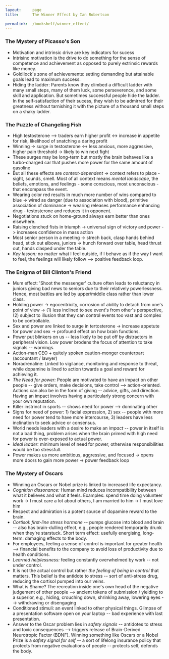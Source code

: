 ```yaml
---
layout:     page
title:      The Winner Effect by Ian Robertson

permalink:  /bookshelf/winner_effect/
---
```


<style type="text/css">
    strong {
        color: #3498db;
        font-weight: 400;
    }
    blockquote {
        padding: 0px 23px;
    }
</style>

### The Mystery of Picasso's Son

- Motivation and intrinsic drive are key indicators for sucess
- Intrisinc motivation is the drive to do something for the sense of competence and achievement as opposed to purely extrinsic rewards like money.
- Goldilock's zone of achievements: setting demanding but attainable goals lead to maximum success.
- Hiding the ladder: Parents know they climbed a difficult ladder with many small steps, many of them luck, some perseverence, and some skill and application. But sometimes successful people hide the ladder. In the self-satisfaction of their sucess, they wish to be admirred for their greatness without tarnishing it with the picture of a thousand small steps on a shaky ladder.

### The Puzzle of Changeling Fish

- High testosterone --> traders earn higher profit <-> increase in appetite for risk, likelihood of snatching a daring profit
- Winning -> surge in testosterone <-> less anxious, more aggressive, higher pain threshold -> likely to win next fight
- These surges may be long-term but mostly the brain behaves like a turbo-charged car that pushes more power for the same amount of gasoline
- But all these effects are <i>context-dependent</i> -> context refers to place - sight, sounds, smell. Most of all context means <i>mental landscape</i>, the beliefs, emotions, and feelings - some conscious, most unconscious - that encompass the event.
- Wearing color red results in much more number of wins compared to blue -> wired as danger (due to association with blood), primitive association of dominance -> wearing releases performance enhancing drug - testosterone and reduces it in opponent.
- Negotiations stuck on home-ground always earn better than ones elsewhere.
- Raising clenched fists in triumph -> universal sign of victory and power -> increases confidence in mass action
- Most senior person in a meeting -> strech back, clasp hands behind head, stick out elbows, juniors -> hunch forward over table, head thrust out, hands clasped under the table.
- <i>Key lesson:</i> no matter what I feel outside, if I behave as if the way I want to feel, the feelings will likely follow --> positive feedback loop.

### The Enigma of Bill Clinton's Friend

- Mum effect: 'Shoot the messenger' culture often leads to reluctancy in juniors giving bad news to seniors due to their relatively powerlessness. Hence, most battles are led by upper/middle class rather than lower class.
- Holding power -> egocentricity, corrosion of ability to detach from one's point of view -> (1) less inclined to see event's from other's perspective, (2) subject to illusion that they can control events too vast and complex to be controllable.
- Sex and power are linked to surge in tertosterone -> increase appetute for power and sex -> profound effect on how brain functions.
- Power put blinkers on us -- less likely to be put off by distractors in peripheral vision. Low power brodens the focus of attention to take signals -- warnings.
- Action-man CEO + quitely spoken caution-monger counterpart (accountant / lawyer)
- Noradrenaline: Linked to vigilance, monitoring and response to threat, while dopamine is lined to action towards a goal and reward for achieving it.
- <i>The Need for power:</i> People are motivated to have an impact on other people -- give orders, make decisions, take control --> action-oriented. Actions can also be in the form of giving -- advice, gifts, and direction. Having an impact involves having a particularly strong concern with your own reputation.
- Killer instrinct in sports -- shows need for power --> dominating other
- Signs for need of power: 1) facial expression, 2) sex -- people with more need for power tend to have more intercourse, 3) leaders have less inclination to seek advice or consensus.
- World needs leaders with a desire to make an <i>impact</i> -- power in itself is not a bad thing, problem arises when the brain primed with high need for power is over-exposed to actual power.
- <i>Ideal leader:</i> minimum level of need for power, otherwise responsibilities would be too stressfull.
- Power makes us more ambitious, aggressive, and focused -> opens more doors to gain more power -> power feedback loop  

### The Mystery of Oscars

- Winning an Oscars or Nobel prize is linked to increased life expectancy.
- <i>Cognition dissonance:</i> Human mind reduces incompatibility between what it believes and what it feels. Examples: spend time doing volunteer work -> I must care a lot about others, I am married to him -> I must love him
- Respect and admiration is a potent source of dopamine reward to the brain.
- <i>Cortisol: first-line stress hormone</i> -- pumps glucose into blood and brain -- also has brain-dulling effect, e.g., people rendered temporarily drunk when they're starstuck. Short term effect: usefully energising, long-term: damaging effects to the body.
- For employees, feeling a sense of control is important for greater health --> financial benefits to the company to avoid loss of productivity due to health conditions.
- <i>Learned helplessness:</i> feeling constantly overwhelmed by work -- not under control.
- It is not the actual control but rather <i>the feeling of being in control</i> that matters. This belief is the antidote to stress -- sort of anti-stress drug, reducing the cortisol pumped into our veins.
- What is Shame? The recreation inside one's own head of the negative judgement of other people --> ancient tokens of submission / yielding to a superior, e.g., hiding, crouching down, shrinking away, lowering eyes --> withdrawing or disengaging
-  Conditioned stimuli: an event linked to other physical things. Glimpse of a presentation software open on your laptop -- bad experience with last presentation.
-  Answer to the Oscar problem lies in <i>safety signals</i> -- antidotes to stress and toxic consequences --> triggers release of Brain-Derived Neurotropic Factor (BDNF). Winning something like Oscars or a Nobel Prize is a <i>safety signal for self</i> -- a sort of lifelong insurance policy that protects from negative evaluations of people -- protects self, defends the body.
